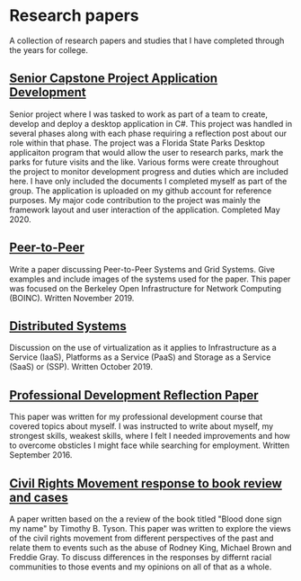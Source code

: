 # Research papers
A collection of research papers and studies that I have completed through the years for college.

## [Senior Capstone Project Application Development](SeniorCapstoneProject)
Senior project where I was tasked to work as part of a team to create, develop and deploy a desktop application in C#. This project was handled in several phases along with each phase requiring a reflection post about our role within that phase. The project was a Florida State Parks Desktop applicaiton program that would allow the user to research parks, mark the parks for future visits and the like. Various forms were create throughout the project to monitor development progress and duties which are included here. I have only included the documents I completed myself as part of the group. The application is uploaded on my github account for reference purposes. My major code contribution to the project was mainly the framework layout and user interaction of the application. Completed May 2020.

## [Peer-to-Peer](Peer-to-peer/peertopeer.pdf)

Write a paper discussing Peer-to-Peer Systems and Grid Systems. Give examples and include images of the systems used for the paper. This paper was focused on the Berkeley Open Infrastructure for Network Computing (BOINC). Written November 2019.

## [Distributed Systems](DistributedSystems/DistributedSystems.pdf)
Discussion on the use of virtualization as it applies to Infrastructure as a Service (IaaS), Platforms as a Service (PaaS) and Storage as a Service (SaaS) or (SSP). Written October 2019.
## [Professional Development Reflection Paper](ReflectionPaper/Reflection.pdf)
This paper was written for my professional development course that covered topics about myself. I was instructed to write about myself, my strongest skills, weakest skills, where I felt I needed improvements and how to overcome obsticles I might face while searching for employment. Written September 2016.

## [Civil Rights Movement response to book review and cases](CivilRightsMovement/Sugarcoatedcivilrightshistory.pdf)
A paper written based on the a review of the book titled "Blood done sign my name" by Timothy B. Tyson. This paper was written to explore the views of the civil rights movement from different perspectives of the past and relate them to events such as the abuse of Rodney King, Michael Brown and Freddie Gray. To discuss differences in the responses by differnt racial communities to those events and my opinions on all of that as a whole. 

